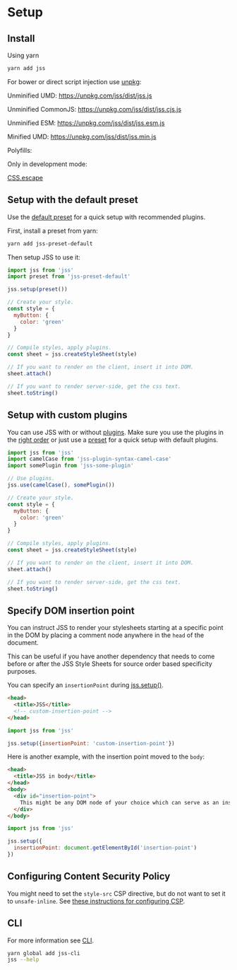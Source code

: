 # Setup

## Install

Using yarn

```bash
yarn add jss
```

For bower or direct script injection use [unpkg](https://unpkg.com):

Unminified UMD:
https://unpkg.com/jss/dist/jss.js

Unminified CommonJS:
https://unpkg.com/jss/dist/jss.cjs.js

Unminified ESM:
https://unpkg.com/jss/dist/jss.esm.js

Minified UMD:
https://unpkg.com/jss/dist/jss.min.js

Polyfills:

Only in development mode:

[CSS.escape](https://github.com/mathiasbynens/CSS.escape)

## Setup with the default preset

Use the [default preset](https://github.com/cssinjs/jss/tree/master/packages/jss-preset-default) for a quick setup with recommended plugins.

First, install a preset from yarn:

```bash
yarn add jss-preset-default
```

Then setup JSS to use it:

```javascript
import jss from 'jss'
import preset from 'jss-preset-default'

jss.setup(preset())

// Create your style.
const style = {
  myButton: {
    color: 'green'
  }
}

// Compile styles, apply plugins.
const sheet = jss.createStyleSheet(style)

// If you want to render on the client, insert it into DOM.
sheet.attach()

// If you want to render server-side, get the css text.
sheet.toString()
```

## Setup with custom plugins

You can use JSS with or without [plugins](https://github.com/cssinjs?q=plugin). Make sure you use the plugins in the [right order](https://github.com/cssinjs/jss/blob/master/docs/plugins.md#order-does-matter) or just use a [preset](https://github.com/cssinjs/jss/tree/master/packages/jss-preset-default) for a quick setup with default plugins.

```javascript
import jss from 'jss'
import camelCase from 'jss-plugin-syntax-camel-case'
import somePlugin from 'jss-some-plugin'

// Use plugins.
jss.use(camelCase(), somePlugin())

// Create your style.
const style = {
  myButton: {
    color: 'green'
  }
}

// Compile styles, apply plugins.
const sheet = jss.createStyleSheet(style)

// If you want to render on the client, insert it into DOM.
sheet.attach()

// If you want to render server-side, get the css text.
sheet.toString()
```

## Specify DOM insertion point

You can instruct JSS to render your stylesheets starting at a specific point in the DOM by placing a comment node anywhere in the `head` of the document.

This can be useful if you have another dependency that needs to come before or after the JSS Style Sheets for source order based specificity purposes.

You can specify an `insertionPoint` during [jss.setup()](https://github.com/cssinjs/jss/blob/master/docs/js-api.md#setup-jss-instance).

```html
<head>
  <title>JSS</title>
  <!-- custom-insertion-point -->
</head>
```

```js
import jss from 'jss'

jss.setup({insertionPoint: 'custom-insertion-point'})
```

Here is another example, with the insertion point moved to the `body`:

```html
<head>
  <title>JSS in body</title>
</head>
<body>
  <div id="insertion-point">
    This might be any DOM node of your choice which can serve as an insertion point.
  </div>
</body>
```

```js
import jss from 'jss'

jss.setup({
  insertionPoint: document.getElementById('insertion-point')
})
```

## Configuring Content Security Policy

You might need to set the `style-src` CSP directive, but do not want to set it to `unsafe-inline`. See [these instructions for configuring CSP](csp.md).

## CLI

For more information see [CLI](https://github.com/cssinjs/cli).

```bash
yarn global add jss-cli
jss --help
```
